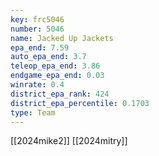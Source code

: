 ```yaml
---
key: frc5046
number: 5046
name: Jacked Up Jackets
epa_end: 7.59
auto_epa_end: 3.7
teleop_epa_end: 3.86
endgame_epa_end: 0.03
winrate: 0.4
district_epa_rank: 424
district_epa_percentile: 0.1703
type: Team
---
```

[[2024mike2]]
[[2024mitry]]
